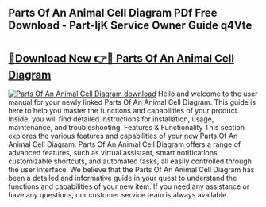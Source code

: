 ## Parts Of An Animal Cell Diagram PDf Free Download - Part-IjK Service Owner Guide q4Vte

# <h2><a href="http://dftzu9.blite.top/?on=Parts+Of+An+Animal+Cell+Diagram">🔗Download New 👉🔴 Parts Of An Animal Cell Diagram</a></h2>

[![Parts Of An Animal Cell Diagram download](https://i.imgur.com/lujVjoI.png)](http://dftzu9.blite.top/?on=Parts+Of+An+Animal+Cell+Diagram)
Hello and welcome to the user manual for your newly linked Parts Of An Animal Cell Diagram. This guide is here to help you master the functions and capabilities of your product. Inside, you will find detailed instructions for installation, usage, maintenance, and troubleshooting. Features & Functionality This section explores the various features and capabilities of your new Parts Of An Animal Cell Diagram. Parts Of An Animal Cell Diagram offers a range of advanced features, such as virtual assistant, smart notifications, customizable shortcuts, and automated tasks, all easily controlled through the user interface. We believe that the Parts Of An Animal Cell Diagram has been a detailed and informative guide in your quest to understand the functions and capabilities of your new item. If you need any assistance or have any questions, our customer service team is always available.
